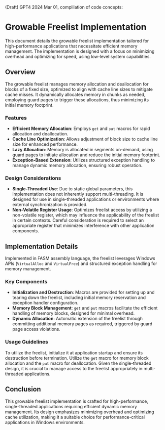 
(Draft) GPT4 2024 Mar 01, complilation of code concepts:

# Growable Freelist Implementation

This document details the growable freelist implementation tailored for high-performance applications that necessitate efficient memory management. The implementation is designed with a focus on minimizing overhead and optimizing for speed, using low-level system capabilities.

## Overview

The growable freelist manages memory allocation and deallocation for blocks of a fixed size, optimized to align with cache line sizes to mitigate cache misses. It dynamically allocates memory in chunks as needed, employing guard pages to trigger these allocations, thus minimizing its initial memory footprint.

### Features

- **Efficient Memory Allocation**: Employs `get` and `put` macros for rapid allocation and deallocation.
- **Cache Line Optimization**: Allows adjustment of block size to cache line size for enhanced performance.
- **Lazy Allocation**: Memory is allocated in segments on-demand, using guard pages to initiate allocation and reduce the initial memory footprint.
- **Exception-Based Extension**: Utilizes structured exception handling to manage dynamic memory allocation, ensuring robust operation.

### Design Considerations

- **Single-Threaded Use**: Due to static global parameters, this implementation does not inherently support multi-threading. It is designed for use in single-threaded applications or environments where external synchronization is provided.
- **Non-Volatile Register Usage**: Optimizes freelist access by utilizing a non-volatile register, which may influence the applicability of the freelist in certain contexts. Careful consideration is required to select an appropriate register that minimizes interference with other application components.

## Implementation Details

Implemented in FASM assembly language, the freelist leverages Windows APIs (`VirtualAlloc` and `VirtualFree`) and structured exception handling for memory management.

### Key Components

- **Initialization and Destruction**: Macros are provided for setting up and tearing down the freelist, including initial memory reservation and exception handler configuration.
- **Memory Block Management**: `get` and `put` macros facilitate the efficient handling of memory blocks, designed for minimal overhead.
- **Dynamic Allocation**: Automatic extension of the freelist through committing additional memory pages as required, triggered by guard page access violations.

### Usage Guidelines

To utilize the freelist, initialize it at application startup and ensure its destruction before termination. Utilize the `get` macro for memory block allocation and the `put` macro for deallocation. Given the single-threaded design, it is crucial to manage access to the freelist appropriately in multi-threaded applications.

## Conclusion

This growable freelist implementation is crafted for high-performance, single-threaded applications requiring efficient dynamic memory management. Its design emphasizes minimizing overhead and optimizing cache utilization, making it a suitable choice for performance-critical applications in Windows environments.
